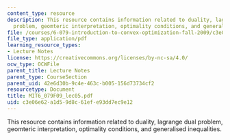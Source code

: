 ```yaml
---
content_type: resource
description: This resource contains information related to duality, lagrange dual
  problem, geomteric interpretation, optimality conditions, and generalised inequalities.
file: /courses/6-079-introduction-to-convex-optimization-fall-2009/c3e06e62a1d59d8c61efe93dd7ec9e12_MIT6_079F09_lec05.pdf
file_type: application/pdf
learning_resource_types:
- Lecture Notes
license: https://creativecommons.org/licenses/by-nc-sa/4.0/
ocw_type: OCWFile
parent_title: Lecture Notes
parent_type: CourseSection
parent_uid: 42e6d30b-9c4e-463c-b005-156d73734cf2
resourcetype: Document
title: MIT6_079F09_lec05.pdf
uid: c3e06e62-a1d5-9d8c-61ef-e93dd7ec9e12
---
```

This resource contains information related to duality, lagrange dual problem, geomteric interpretation, optimality conditions, and generalised inequalities.